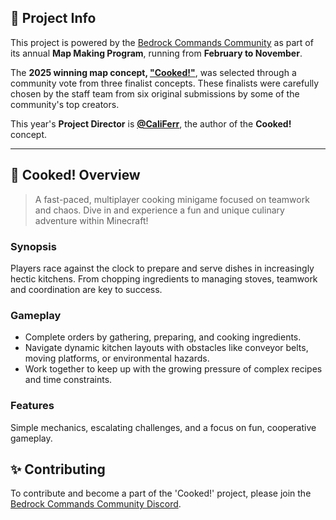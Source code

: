 ## 📌 Project Info  

This project is powered by the [Bedrock Commands Community](https://discord.com/servers/bedrock-commands-community-924894457894174740) as part of its annual **Map Making Program**, running from **February to November**.

The **2025 winning map concept, ["Cooked!"](https://bedrockcommands.github.io/Cooked/)**, was selected through a community vote from three finalist concepts. These finalists were carefully chosen by the staff team from six original submissions by some of the community's top creators.  

This year's **Project Director** is **[@CaliFerr](https://github.com/CaliFerr)**, the author of the **Cooked!** concept.

--- 

## 🍳 Cooked! Overview

> A fast-paced, multiplayer cooking minigame focused on teamwork and chaos.
Dive in and experience a fun and unique culinary adventure within Minecraft!

### Synopsis 
Players race against the clock to prepare and serve dishes in increasingly hectic kitchens. From chopping ingredients to managing stoves, teamwork and coordination are key to success.  

### Gameplay

- Complete orders by gathering, preparing, and cooking ingredients.  
- Navigate dynamic kitchen layouts with obstacles like conveyor belts, moving platforms, or environmental hazards.  
- Work together to keep up with the growing pressure of complex recipes and time constraints.  

### Features

Simple mechanics, escalating challenges, and a focus on fun, cooperative gameplay.

## ✨️ Contributing

To contribute and become a part of the 'Cooked!' project, please join the [Bedrock Commands Community Discord]().

